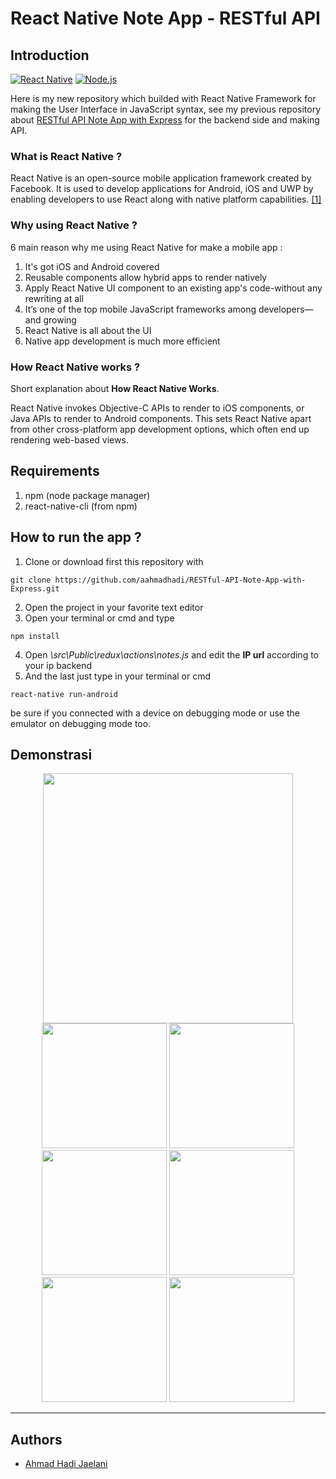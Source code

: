 # React Native Note App - RESTful API

## Introduction
[![React Native](https://img.shields.io/badge/React%20Native-0.60-blue.svg?style=rounded-square)](https://facebook.github.io/react-native/)
[![Node.js](https://img.shields.io/badge/Node.js-v.10.16-green.svg?style=rounded-square)](https://nodejs.org/)

Here is my new repository which builded with React Native Framework for making the User Interface in JavaScript syntax, see my previous repository about [RESTful API Note App with Express](https://github.com/aahmadhadi/RESTful-API-Note-App-with-Express) for the backend side and making API.

### What is React Native ?
React Native is an open-source mobile application framework created by Facebook. It is used to develop applications for Android, iOS and UWP by enabling developers to use React along with native platform capabilities. [[1]](https://en.wikipedia.org/wiki/React_Native)

### Why using React Native ?
6 main reason why me using React Native for make a mobile app :

1. It's got iOS and Android covered
2. Reusable components allow hybrid apps to render natively
3. Apply React Native UI component to an existing app's code-without any rewriting at all
4. It’s one of the top mobile JavaScript frameworks among developers—and growing
5. React Native is all about the UI
6. Native app development is much more efficient

### How React Native works ?
Short explanation about **How React Native Works**.

React Native invokes Objective-C APIs to render to iOS components, or Java APIs to render to Android components. This sets React Native apart from other cross-platform app development options, which often end up rendering web-based views.

## Requirements
1. npm (node package manager)
2. react-native-cli (from npm)

## How to run the app ?
1. Clone or download first this repository with 
```
git clone https://github.com/aahmadhadi/RESTful-API-Note-App-with-Express.git
```
2. Open the project in your favorite text editor
3. Open your terminal or cmd and type
```
npm install
```
4. Open *\src\Public\redux\actions\notes.js*  and edit the **IP url** according to your ip backend
5. And the last just type in your terminal or cmd
```
react-native run-android
```
be sure if you connected with a device on debugging mode or use the emulator on debugging mode too.

## Demonstrasi
<p align='center'>
  <span>
    <img src='https://github.com/aahmadhadi/React-Native-Note-App/blob/master/src/Assets/DummyData/scrolling.gif?raw=true' width=400 />
  </span>
  <span>
    <img src='https://github.com/aahmadhadi/React-Native-Note-App/blob/master/src/Assets/DummyData/sort.gif?raw=true' width=200 />
    <img src='https://github.com/aahmadhadi/React-Native-Note-App/blob/master/src/Assets/DummyData/search.gif?raw=true' width=200 />
    <img src='https://github.com/aahmadhadi/React-Native-Note-App/blob/master/src/Assets/DummyData/sortbycategory.gif?raw=true' width=200 />
  </span>
  <span>
    <img src='https://github.com/aahmadhadi/React-Native-Note-App/blob/master/src/Assets/DummyData/insertdeletenote.gif?raw=true' width=200 />
    <img src='https://github.com/aahmadhadi/React-Native-Note-App/blob/master/src/Assets/DummyData/updatenote.gif?raw=true' width=200 />
    <img src='https://github.com/aahmadhadi/React-Native-Note-App/blob/master/src/Assets/DummyData/insertdeletecategory.gif?raw=true' width=200 />
  </span>
</p>

<hr>

## Authors
* [Ahmad Hadi Jaelani](https://github.com/aahmadhadi)
